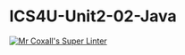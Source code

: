 # ICS4U-Unit2-02-Java

[![Mr Coxall's Super Linter](https://github.com/Seti-Ngabo/ICS4U-Unit2-02-Java/workflows/Mr%20Coxall's%20Super%20Linter/badge.svg)](https://github.com/Seti-Ngabo/ICS4U-Unit2-02-Java/actions/)
